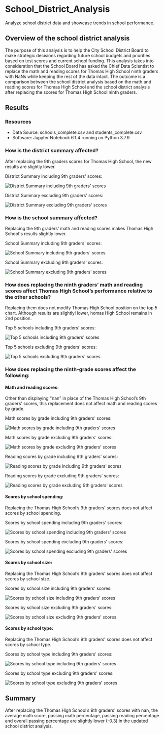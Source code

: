 # School_District_Analysis
Analyze school district data and showcase trends in school performance.

## Overview of the school district analysis
The purpose of this analysis is to help the City School District Board to make strategic decisions regarding future school budgets and priorities based on test scores and current school funding. This analysis takes into consideration that the School Board has asked the Chief Data Scientist to replace the math and reading scores for Thomas High School ninth graders with NaNs while keeping the rest of the data intact. The outcome is a comparison between the school district analysis based on the math and reading scores for Thomas High School and the school district analysis after replacing the scores for Thomas High School ninth graders. 

## Results

### Resources
- Data Source: schools_complete.csv and students_complete.csv
- Software: Jupyter Notebook 6.1.4 running on Python 3.7.9

### How is the district summary affected?
After replacing the 9th graders scores for Thomas High School, the new results are slightly lower.

District Summary including 9th graders' scores:

![District Summary including 9th graders' scores](./analysis/district_summary_1.PNG)

District Summary excluding 9th graders' scores:

![District Summary excluding 9th graders' scores](./analysis/district_summary_2.PNG)

### How is the school summary affected?
Replacing the 9th graders’ math and reading scores makes Thomas High School's results slightly lower.

School Summary including 9th graders' scores:

![School Summary including 9th graders' scores](./analysis/school_summary_1.PNG)

School Summary excluding 9th graders' scores:

![School Summary excluding 9th graders' scores](./analysis/school_summary_2.PNG)

### How does replacing the ninth graders’ math and reading scores affect Thomas High School’s performance relative to the other schools?
Replacing them does not modify Thomas High School position on the top 5 chart. Although results are slightlyl lower, homas High School remains in 2nd position. 

Top 5 schools including 9th graders' scores:

![Top 5 schools including 9th graders' scores](./analysis/top_five_1.PNG)

Top 5 schools excluding 9th graders' scores:

![Top 5 schools excluding 9th graders' scores](./analysis/top_five_2.PNG)


### How does replacing the ninth-grade scores affect the following:

#### Math and reading scores: 
Other than displaying "nan" in place of the Thomas High School’s 9th graders' scores, this replacement does not affect math and reading scores by grade.


Math scores by grade including 9th graders' scores:

![Math scores by grade including 9th graders' scores](./analysis/math_scores_by_grade_1.PNG)

Math scores by grade excluding 9th graders' scores:

![Math scores by grade excluding 9th graders' scores](./analysis/math_scores_by_grade_2.PNG)

Reading scores by grade including 9th graders' scores:

![Reading scores by grade including 9th graders' scores](./analysis/reading_scores_by_grade_1.PNG)

Reading scores by grade excluding 9th graders' scores:

![Reading scores by grade excluding 9th graders' scores](./analysis/reading_scores_by_grade_2.PNG)



#### Scores by school spending: 
Replacing the Thomas High School’s 9th graders' scores does not affect scores by school spending.

Scores by school spending including 9th graders' scores:

![Scores by school spending including 9th graders' scores](./analysis/scores_by_spending_1.PNG)

Scores by school spending excluding 9th graders' scores: 

![Scores by school spending excluding 9th graders' scores](./analysis/scores_by_spending_2.PNG)


#### Scores by school size:
Replacing the Thomas High School’s 9th graders' scores does not affect scores by school size.

Scores by school size including 9th graders' scores:

![Scores by school size including 9th graders' scores](./analysis/scores_by_size_1.PNG)

Scores by school size excluding 9th graders' scores: 

![Scores by school size excluding 9th graders' scores](./analysis/scores_by_size_2.PNG)


#### Scores by school type:
Replacing the Thomas High School’s 9th graders' scores does not affect scores by school type.

Scores by school type including 9th graders' scores:

![Scores by school type including 9th graders' scores](./analysis/scores_by_type_1.PNG)

Scores by school type excluding 9th graders' scores:

![Scores by school type excluding 9th graders' scores](./analysis/scores_by_type_2.PNG)


## Summary
After replacing the Thomas High School’s 9th graders' scores with nan, the average math score, passing math percentage, passing reading percentage and overall passing percentage are slightly lower (-0.3) in the updated school district analysis.

